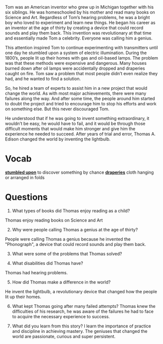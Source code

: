 Tom was an American inventor who grew up in Michigan together with his six siblings.
He was homeschooled by his mother and read many books on Science and Art.
Regardless of Tom’s hearing problems, he was a bright boy who loved to experiment and learn new things. He began his career as an inventor at the age of thirty by creating a device that could record sounds and play them back. This invention was revolutionary at that time and essentially made Tom a celebrity. Everyone was calling him a genius.

This attention inspired Tom to continue experimenting with transmitters until one day he
stumbled upon a system of electric illumination. During the 1800’s, people lit up their homes with gas and oil-based lamps. The problem was that these methods were expensive and dangerous. Many houses burned down after oil lamps were accidentally dropped and draperies caught on fire. Tom saw a problem that most people didn’t even realize they had, and he wanted to find a solution.

So, he hired a team of experts to assist him in a new project that would change the world.
As with most major achievements, there were many failures along the way. And after some
time, the people around him started to doubt the project and tried to encourage him to stop
his efforts and work on something else. But this never discouraged Tom.

He understood that if he was going to invent something extraordinary, it wouldn’t be easy, he would have to fail, and it would be through those difficult moments that would make him stronger and give him the experience he needed to succeed. After years of trial and error, Thomas A. Edison changed the world by inventing the lightbulb.


# Vocab

[**stumbled upon**](https://dictionary.cambridge.org/us/dictionary/english/stumble-across-on-upon) to discover something by chance
[**draperies**](https://dictionary.cambridge.org/us/dictionary/english/drapery)  cloth hanging or arranged in folds

# Questions

1. What types of books did Thomas enjoy reading as a child?

Thomas enjoy reading books on Science and Art

2. Why were people calling Thomas a genius at the age of thirty?

People were calling Thomas a genius because he invented the "Phonograph", a device that could record sounds and play them back.

3. What were some of the problems that Thomas solved?

4. What disabilities did Thomas have?

Thomas had hearing problems.

5. How did Thomas make a difference in the world?

He invent the lightbulb, a revolutionary device that changed how the people lit up their homes. 

6. What kept Thomas going after many failed attempts?
Thomas knew the difficulties of his research, he was aware of the failures he had to face to acquire the necessary experience to success.

7. What did you learn from this story?
I learn the importance of practice and discipline in achieving mastery. The geniuses that changed the world are passionate, curious and super persistent.


